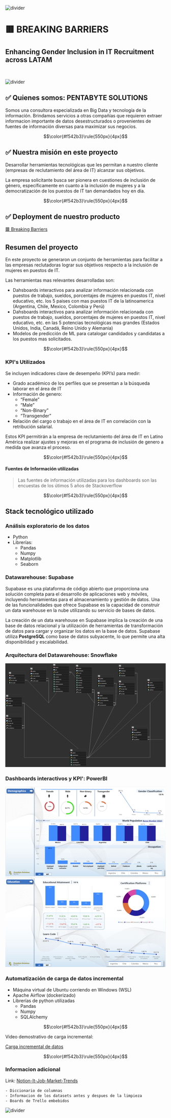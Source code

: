 ![divider](https://user-images.githubusercontent.com/7065401/52071927-c1cd7100-2562-11e9-908a-dde91ba14e59.png)

# 🟥 BREAKING BARRIERS
## Enhancing Gender Inclusion in IT Recruitment across LATAM 
<br>

![divider](https://user-images.githubusercontent.com/7065401/52071927-c1cd7100-2562-11e9-908a-dde91ba14e59.png)


## ✅ Quienes somos: PENTABYTE SOLUTIONS

Somos una consultora especializada en Big Data y tecnología de la información. Brindamos servicios a otras compañías que requieren extraer informacion importante de datos desestructurados o provenientes de fuentes de información diversas para maximizar sus negocios.

$$\color{#f542b3}\rule{550px}{4px}$$

## ✅ Nuestra misión en este proyecto
Desarrollar herramientas tecnológicas que les permitan a nuestro cliente (empresas de reclutamiento del área de IT) alcanzar sus objetivos.

La empresa solicitante busca ser pionera en cuestiones de inclusión de género, específicamente en cuanto a la inclusión de mujeres y a la democratización de los puestos de IT tan demandados hoy en día. 

$$\color{#f542b3}\rule{550px}{4px}$$
## ✅ Deployment de nuestro producto
[🟥 Breaking Barriers](https://phdnoe-pf-breaking-barriers-deployme-1-breaking-barriers-dhk1wn.streamlit.app/)

## Resumen del proyecto
En este proyecto se generaron un conjunto de herramientas para facilitar a las empresas reclutadoras lograr sus objetivos respecto a la inclusión de mujeres en puestos de IT.

Las herramientas mas relevantes desarrolladas son:
- Dahsboards interactivos para analizar información relacionada con puestos de trabajo, sueldos, porcentajes de mujeres en puestos IT, nivel educativo, etc. los 5 paises con mas puestos IT de la latinoamerica (Argentina, Chile, Mexico, Colombia y Perú)
- Dahsboards interactivos para analizar información relacionada con puestos de trabajo, sueldos, porcentajes de mujeres en puestos IT, nivel educativo, etc. en las 5 potencias tecnológicas mas grandes (Estados Unidos, India, Canadá, Reino Unido y Alemania)
- Modelos de predicción de ML para catalogar candidados y candidatas a los puestos mas solicitados.

$$\color{#f542b3}\rule{550px}{4px}$$

### KPI's Utilizados

Se incluyen indicadores clave de desempeño (KPI’s) para medir:
- Grado académico de los perfiles que se presentan a la búsqueda laborar en el área de IT
- Información de genero:
    - “Female”
    - “Male”
    - “Non-Binary” 
    - “Transgender”
- Relación del cargo o trabajo en el área de IT en correlación con la retribución salarial. 

Estos KPI permitirán a la empresa de reclutamiento del área de IT en Latino América realizar ajustes y mejoras en el programa de inclusión de genero a medida que avanza el proceso.


$$\color{#f542b3}\rule{550px}{4px}$$

#### Fuentes de Información utilizadas

> Las fuentes de información utilizadas para los dashboards son las encuestas de los útimos 5 años de Stackoverflow


$$\color{#f542b3}\rule{550px}{4px}$$

## Stack tecnológico utilizado

### Análisis exploratorio de los datos
- Python
- Librerías:
    - Pandas
    - Numpy
    - Matplotlib
    - Seaborn


### Datawarehouse: **Supabase**

Supabase es una plataforma de código abierto que proporciona una solución completa para el desarrollo de aplicaciones web y móviles, incluyendo herramientas para el almacenamiento y gestión de datos. Una de las funcionalidades que ofrece Supabase es la capacidad de construir un data warehouse en la nube utilizando su servicio de bases de datos.

La creación de un data warehouse en Supabase implica la creación de una base de datos relacional y la utilización de herramientas de transformación de datos para cargar y organizar los datos en la base de datos. Supabase utiliza **PostgreSQL** como base de datos subyacente, lo que permite una alta disponibilidad y escalabilidad.

### Arquitectura del Datawarehouse: Snowflake

<img src ="./imgs/DB_Relationship.png" />


### Dashboards interactivos y KPI': PowerBI

<img src ="./imgs/dash1.jpg" />


<img src ="./imgs/dash2.jpg" />

### Automatización de carga de datos incremental
- Máquina virtual de Ubuntu corriendo en Windows (WSL)
- Apache Airflow (dockerizado)
- Librerías de python utilizadas
    - Pandas
    - Numpy
    - SQLAlchemy

$$\color{#f542b3}\rule{550px}{4px}$$

Video demostrativo de carga incremental:

[Carga incremental de datos](https://www.youtube.com/watch?v=_XuUhEgKUV4)

$$\color{#f542b3}\rule{550px}{4px}$$


### Informacion adicional
Link: [Notion-It-Job-Market-Trends](https://camiseta-blanca-poison.notion.site/IT-Job-Market-Trends-79fd9c2c1f714b76aa79b0837280768a)

    - Diccionario de columnas
    - Informacion de los datasets antes y despues de la limpieza
    - Boards de Trello embebidos

![divider](https://user-images.githubusercontent.com/7065401/52071927-c1cd7100-2562-11e9-908a-dde91ba14e59.png)